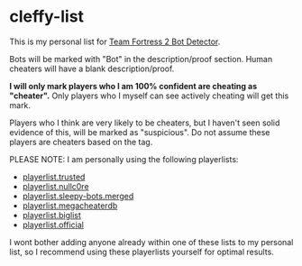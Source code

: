 # cleffy-list
This is my personal list for [Team Fortress 2 Bot Detector](https://github.com/PazerOP/tf2_bot_detector). 

Bots will be marked with "Bot" in the description/proof section. Human cheaters will have a blank description/proof.

**I will only mark players who I am 100% confident are cheating as "cheater".** Only players who I myself can see actively cheating will get this mark. 

Players who I think are very likely to be cheaters, but I haven't seen solid evidence of this, will be marked as "suspicious". Do not assume these players are cheaters based on the tag.

PLEASE NOTE: I am personally using the following playerlists:
- [playerlist.trusted](https://github.com/ClusterConsultant/TF2BD-Community-Lists/raw/main/playerlist.trusted.zip)
- [playerlist.nullc0re](https://github.com/surepy/tf2db-sleepy-list/releases)
- [playerlist.sleepy-bots.merged](https://github.com/surepy/tf2db-sleepy-list/releases)
- [playerlist.megacheaterdb](https://github.com/surepy/tf2db-sleepy-list/releases)
- [playerlist.biglist](https://github.com/ClusterConsultant/TF2BD-Community-Lists/raw/main/playerlist.biglist.zip)
- [playerlist.official](https://github.com/PazerOP/tf2_bot_detector)

I wont bother adding anyone already within one of these lists to my personal list, so I recommend using these playerlists yourself for optimal results.
